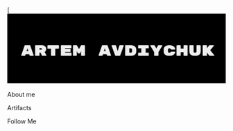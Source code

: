 [![Header](https://github.com/artem-avdiychuk/artem-avdiychuk/blob/main/assets/quote-2022-01-17-dca1d60ca326cec0b0500c1ffe4938b5.jpg)

About me

Аrtifacts 

Follow Me